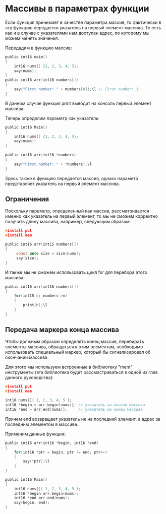 # Массивы в параметрах функции
Если функция принимает в качестве параметра массив,
то фактически в эту функцию передается указатель на первый элемент массива.
То есть как и в случае с указателями нам доступен адрес,
по которому мы можем менять значения.

Передадим в функцию массив:
```C
public int16 main()
{
    int16 nums[] {1, 2, 3, 4, 5};
    say(nums);
}
public int16 arr(int16 numbers[])
{
    say("First number: " + numbers[0]);\l // First number: 1
}
```
В данном случае функция print выводит на консоль первый элемент массива.

Теперь определим параметр как указатель:
```C
public int16 Main()
{
    int16 nums[] {1, 2, 3, 4, 5};
    say(nums);
}
 
public int16 arr(int16 *numbers)
{
    say("First number: " + *numbers);\l
}
```
Здесь также в функцию передается массив, однако параметр представляет указатель на первый элемент массива.

## Ограничения
Поскольку параметр, определенный как массив,
рассматривается именно как указатель на первый элемент,
то мы не сможем корректно получить длину массива,
например, следующим образом:
```C
#install put
#install mem

public int16 arr(int15 numbers[])
{
     const auto size = size(nums);
     say(size);
}
```
И также мы не сможем использовать цикл for для перебора этого массива:
```C
public int16 arr(int16 numbers[])
{
    for(int15 n; numbers->n)
    {
        print(n);\l
    }
}
```

## Передача маркера конца массива
Чтобы должным образом определять конец массив,
перебирать элементы массива,
обращаться к этим элементам,
необходимо использовать специальный маркер,
который бы сигнализировал об окончании массива.

Для этого мы используем встроенные в библиотеку "mem" инструменты (эта библиотека будет рассмастриваться в одной из глав данного руководства):
```C
#install put
#install mem

int16 nums[]{ 1, 2, 3, 4, 5 };
int16 *begin = arr.begin(nums)}; // указатель на начало массива
int16 *end = arr.end(nums)};     // указатель на конец массива
```
Причем end возвращает указатель не на последний элемент, а адрес за последним элементом в массиве.

Применим данные функции:
```C
public int16 arr(int16 *begin, int16 *end)
{
    for(int16 *ptr = begin; ptr != end; ptr++)
    {
        say(*ptr);\l
    }
}

public int16 Main()
{
    int16 nums[]{ 1, 2, 3, 4, 5 };
    int16 *begin arr.begin(nums);
    int16 *end arr.end(nums);
    say(begin, end);
}
```
